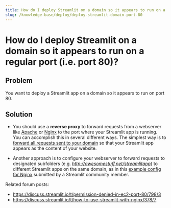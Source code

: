 ```yaml
---
title: How do I deploy Streamlit on a domain so it appears to run on a regular port (i.e. port 80)?
slug: /knowledge-base/deploy/deploy-streamlit-domain-port-80
---
```


# How do I deploy Streamlit on a domain so it appears to run on a regular port (i.e. port 80)?

## Problem

You want to deploy a Streamlit app on a domain so it appears to run on port 80.

## Solution

- You should use a **reverse proxy** to forward requests from a webserver like [Apache](https://httpd.apache.org/) or [Nginx](https://www.nginx.com/) to the port where your Streamlit app is running. You can accomplish this in several different ways. The simplest way is to [forward all requests sent to your domain](https://discuss.streamlit.io/t/permission-denied-in-ec2-port-80/798/3) so that your Streamlit app appears as the content of your website.

- Another approach is to configure your webserver to forward requests to designated subfolders (e.g. _http://awesomestuff.net/streamlitapp_) to different Streamlit apps on the same domain, as in this [example config for Nginx](https://discuss.streamlit.io/t/how-to-use-streamlit-with-nginx/378/7) submitted by a Streamlit community member.

Related forum posts:

- https://discuss.streamlit.io/t/permission-denied-in-ec2-port-80/798/3
- https://discuss.streamlit.io/t/how-to-use-streamlit-with-nginx/378/7
